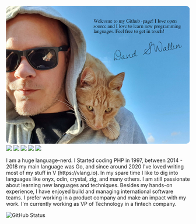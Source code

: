 [![Header](/.imgs/hd.png "Header")](https://davidsatimewallin.com/)
[![](https://img.shields.io/badge/Go-★★★★☆-00ACD7?style=for-the-badge)](https://golang.org)
[![](https://img.shields.io/badge/PHP-★★★★☆-8892BF?style=for-the-badge)](https://php.net)
[![](https://img.shields.io/badge/V-★★☆☆☆-536B8A?style=for-the-badge)](https://vlang.io)
[![](https://img.shields.io/badge/Python-★★☆☆☆-FFDA4B?style=for-the-badge)](https://www.python.org)
[![](https://img.shields.io/badge/Crystal-★☆☆☆☆-646464?style=for-the-badge)](https://crystal-lang.org)

<p>
    I am a huge language-nerd. I Started coding PHP in 1997, between 2014 - 2018 my main language was Go, and since around 2020 I've loved writing most of my stuff in V (https://vlang.io). In my spare time I like to dig into languages like onyx, odin, crystal, zig, and many others. I am still passionate about learning new languages and techniques.  Besides my hands-on experience, I have enjoyed build and managing international software teams. I prefer working in a product company and make an impact with my work. I'm currently working as VP of Technology in a fintech company.
</p>

![GitHub Status](https://github-readme-stats.vercel.app/api?username=davidsatimewallin&show_icons=true&theme=buefy)
